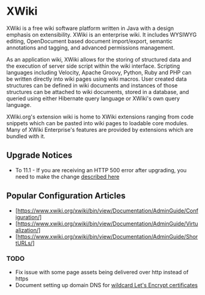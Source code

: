 # XWiki

XWiki is a free wiki software platform written in Java with a design emphasis on extensibility. XWiki is an enterprise wiki. It includes WYSIWYG editing, OpenDocument based document import/export, semantic annotations and tagging, and advanced permissions management.

As an application wiki, XWiki allows for the storing of structured data and the execution of server side script within the wiki interface. Scripting languages including Velocity, Apache Groovy, Python, Ruby and PHP can be written directly into wiki pages using wiki macros. User created data structures can be defined in wiki documents and instances of those structures can be attached to wiki documents, stored in a database, and queried using either Hibernate query language or XWiki's own query language.

XWiki.org's extension wiki is home to XWiki extensions ranging from code snippets which can be pasted into wiki pages to loadable core modules. Many of XWiki Enterprise's features are provided by extensions which are bundled with it.

## Upgrade Notices

* To 11.1 - If you are receiving an HTTP 500 error after upgrading, you need to make the change [described here](https://www.xwiki.org/xwiki/bin/view/ReleaseNotes/Data/XWiki/11.1/#HIntroductionoftheEventStreamStore)

## Popular Configuration Articles

* [https://www.xwiki.org/xwiki/bin/view/Documentation/AdminGuide/Configuration/]
* [https://www.xwiki.org/xwiki/bin/view/Documentation/AdminGuide/Virtualization/]
* [https://www.xwiki.org/xwiki/bin/view/Documentation/AdminGuide/ShortURLs/]

### TODO

* Fix issue with some page assets being delivered over http instead of https
* Document setting up domain DNS for [wildcard Let's Encrypt certificates](https://docs.traefik.io/configuration/acme/#wildcard-domains)
